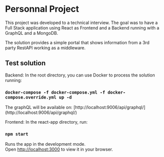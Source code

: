 # Personnal Project 

This project was developed to a technical interview. 
The goal was to have a Full Stack application using React as Frontend and a Backend running with a GraphQL and a MongoDB.

The solution provides a simple portal that shows information from a 3rd party RestAPI working as a middleware.

## Test solution

Backend: In the root directory, you can use Docker to process the solution running: 

### `docker-compose -f docker-compose.yml -f docker-compose.override.yml up -d`

The graphQL will be available on: [http://localhost:9006/api/graphql/] (http://localhost:9006/api/graphql/)


Frontend: In the react-app directory, run:

### `npm start`

Runs the app in the development mode.\
Open [http://localhost:3000](http://localhost:3000) to view it in your browser.